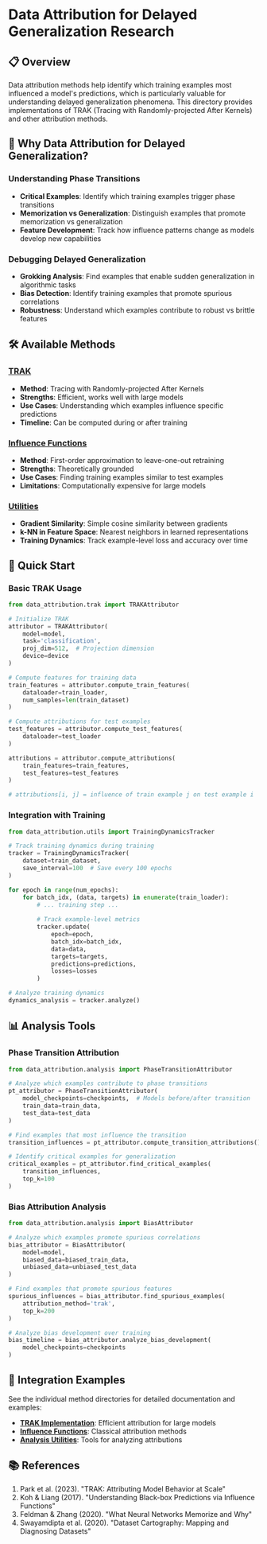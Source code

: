 # Data Attribution for Delayed Generalization Research

## 📋 Overview

Data attribution methods help identify which training examples most influenced a model's predictions, which is particularly valuable for understanding delayed generalization phenomena. This directory provides implementations of TRAK (Tracing with Randomly-projected After Kernels) and other attribution methods.

## 🔬 Why Data Attribution for Delayed Generalization?

### Understanding Phase Transitions
- **Critical Examples**: Identify which training examples trigger phase transitions
- **Memorization vs Generalization**: Distinguish examples that promote memorization vs generalization
- **Feature Development**: Track how influence patterns change as models develop new capabilities

### Debugging Delayed Generalization
- **Grokking Analysis**: Find examples that enable sudden generalization in algorithmic tasks
- **Bias Detection**: Identify training examples that promote spurious correlations
- **Robustness**: Understand which examples contribute to robust vs brittle features

## 🛠️ Available Methods

### [TRAK](./trak/)
- **Method**: Tracing with Randomly-projected After Kernels
- **Strengths**: Efficient, works well with large models
- **Use Cases**: Understanding which examples influence specific predictions
- **Timeline**: Can be computed during or after training

### [Influence Functions](./influence_functions/)
- **Method**: First-order approximation to leave-one-out retraining
- **Strengths**: Theoretically grounded
- **Use Cases**: Finding training examples similar to test examples
- **Limitations**: Computationally expensive for large models

### [Utilities](./utils/)
- **Gradient Similarity**: Simple cosine similarity between gradients
- **k-NN in Feature Space**: Nearest neighbors in learned representations
- **Training Dynamics**: Track example-level loss and accuracy over time

## 🚀 Quick Start

### Basic TRAK Usage
```python
from data_attribution.trak import TRAKAttributor

# Initialize TRAK
attributor = TRAKAttributor(
    model=model,
    task='classification',
    proj_dim=512,  # Projection dimension
    device=device
)

# Compute features for training data
train_features = attributor.compute_train_features(
    dataloader=train_loader,
    num_samples=len(train_dataset)
)

# Compute attributions for test examples
test_features = attributor.compute_test_features(
    dataloader=test_loader
)

attributions = attributor.compute_attributions(
    train_features=train_features,
    test_features=test_features
)

# attributions[i, j] = influence of train example j on test example i
```

### Integration with Training
```python
from data_attribution.utils import TrainingDynamicsTracker

# Track training dynamics during training
tracker = TrainingDynamicsTracker(
    dataset=train_dataset,
    save_interval=100  # Save every 100 epochs
)

for epoch in range(num_epochs):
    for batch_idx, (data, targets) in enumerate(train_loader):
        # ... training step ...
        
        # Track example-level metrics
        tracker.update(
            epoch=epoch,
            batch_idx=batch_idx,
            data=data,
            targets=targets,
            predictions=predictions,
            losses=losses
        )

# Analyze training dynamics
dynamics_analysis = tracker.analyze()
```

## 📊 Analysis Tools

### Phase Transition Attribution
```python
from data_attribution.analysis import PhaseTransitionAttributor

# Analyze which examples contribute to phase transitions
pt_attributor = PhaseTransitionAttributor(
    model_checkpoints=checkpoints,  # Models before/after transition
    train_data=train_data,
    test_data=test_data
)

# Find examples that most influence the transition
transition_influences = pt_attributor.compute_transition_attributions()

# Identify critical examples for generalization
critical_examples = pt_attributor.find_critical_examples(
    transition_influences,
    top_k=100
)
```

### Bias Attribution Analysis
```python
from data_attribution.analysis import BiasAttributor

# Analyze which examples promote spurious correlations
bias_attributor = BiasAttributor(
    model=model,
    biased_data=biased_train_data,
    unbiased_data=unbiased_test_data
)

# Find examples that promote spurious features
spurious_influences = bias_attributor.find_spurious_examples(
    attribution_method='trak',
    top_k=200
)

# Analyze bias development over training
bias_timeline = bias_attributor.analyze_bias_development(
    model_checkpoints=checkpoints
)
```

## 🔗 Integration Examples

See the individual method directories for detailed documentation and examples:

- **[TRAK Implementation](./trak/README.md)**: Efficient attribution for large models
- **[Influence Functions](./influence_functions/README.md)**: Classical attribution methods
- **[Analysis Utilities](./utils/README.md)**: Tools for analyzing attributions

## 📚 References

1. Park et al. (2023). "TRAK: Attributing Model Behavior at Scale"
2. Koh & Liang (2017). "Understanding Black-box Predictions via Influence Functions"
3. Feldman & Zhang (2020). "What Neural Networks Memorize and Why"
4. Swayamdipta et al. (2020). "Dataset Cartography: Mapping and Diagnosing Datasets"